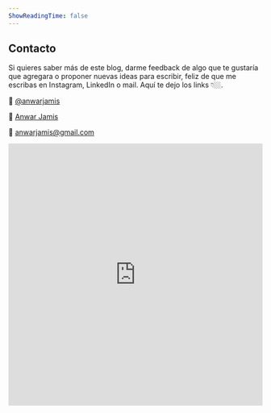 ```yaml
---
ShowReadingTime: false
---
```

## Contacto

Si quieres saber más de este blog, darme feedback de algo que te gustaría que agregara o proponer nuevas ideas para escribir, feliz de que me escribas en Instagram, LinkedIn o mail. Aquí te dejo los links 👇🏼.

📱 [@anwarjamis](https://instagram.com/anwarjamis)

💼 [Anwar Jamis](https://www.linkedin.com/in/anwarjamis/)

💌 anwarjamis@gmail.com

<iframe width="540" height="520" src="https://53ec45e4.sibforms.com/serve/MUIEAC_mvValEGQxNiaenPeUHVGhk-PKYT90dbDZpW9LA2ayBg_gaGqOrBv9eNJCUxPvSfNVbBv5UQ-ZeSqvkU1-i6ebFXkzKuxc-h2VP5-6p9L8KKLhmbZV6isqLRlOLFMvhIjYCF4TePv01EZMmvsyCYicSoZqwE-MY9bY6ZDL-RAnLURWPfjTIpiL4WuCVYbWU52-oz1Kz3YU" frameborder="0" scrolling="auto" allowfullscreen style="display: block;margin-left: auto;margin-right: auto;max-width: 100%;"></iframe>

